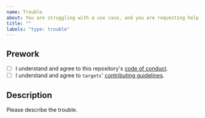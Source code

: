 ```yaml
---
name: Trouble
about: You are struggling with a use case, and you are requesting help.
title: ""
labels: "type: trouble"
---
```


## Prework

* [ ] I understand and agree to this repository's [code of conduct](https://github.com/ropensci/targets-design/blob/main/CODE_OF_CONDUCT.md).
* [ ] I understand and agree to `targets`' [contributing guidelines](https://github.com/ropensci/targets-design/blob/main/CONTRIBUTING.md).

## Description

Please describe the trouble.


